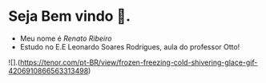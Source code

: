 # Seja Bem vindo 🫶.

- Meu nome é *Renato Ribeiro* 
- Estudo no E.E Leonardo Soares Rodrigues, aula do professor Otto!

![].(https://tenor.com/pt-BR/view/frozen-freezing-cold-shivering-glace-gif-4206910866563313498)
